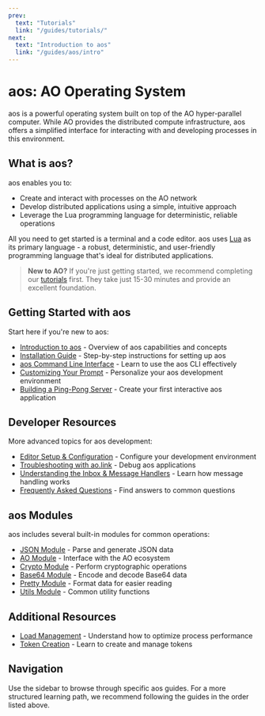 ```yaml
---
prev:
  text: "Tutorials"
  link: "/guides/tutorials/"
next:
  text: "Introduction to aos"
  link: "/guides/aos/intro"
---
```


# aos: AO Operating System

aos is a powerful operating system built on top of the AO hyper-parallel computer. While AO provides the distributed compute infrastructure, aos offers a simplified interface for interacting with and developing processes in this environment.

## What is aos?

aos enables you to:

- Create and interact with processes on the AO network
- Develop distributed applications using a simple, intuitive approach
- Leverage the Lua programming language for deterministic, reliable operations

All you need to get started is a terminal and a code editor. aos uses [Lua](../../concepts/lua.md) as its primary language - a robust, deterministic, and user-friendly programming language that's ideal for distributed applications.

> **New to AO?** If you're just getting started, we recommend completing our [tutorials](../../tutorials/index) first. They take just 15-30 minutes and provide an excellent foundation.

## Getting Started with aos

Start here if you're new to aos:

- [Introduction to aos](intro) - Overview of aos capabilities and concepts
- [Installation Guide](installing) - Step-by-step instructions for setting up aos
- [aos Command Line Interface](cli) - Learn to use the aos CLI effectively
- [Customizing Your Prompt](prompt) - Personalize your aos development environment
- [Building a Ping-Pong Server](pingpong) - Create your first interactive aos application

## Developer Resources

More advanced topics for aos development:

- [Editor Setup & Configuration](editor) - Configure your development environment
- [Troubleshooting with ao.link](troubleshooting) - Debug aos applications
- [Understanding the Inbox & Message Handlers](inbox-and-handlers) - Learn how message handling works
- [Frequently Asked Questions](faq) - Find answers to common questions

## aos Modules

aos includes several built-in modules for common operations:

- [JSON Module](modules/json) - Parse and generate JSON data
- [AO Module](modules/ao) - Interface with the AO ecosystem
- [Crypto Module](modules/crypto) - Perform cryptographic operations
- [Base64 Module](modules/base64) - Encode and decode Base64 data
- [Pretty Module](modules/pretty) - Format data for easier reading
- [Utils Module](modules/utils) - Common utility functions

## Additional Resources

- [Load Management](load) - Understand how to optimize process performance
- [Token Creation](token) - Learn to create and manage tokens

## Navigation

Use the sidebar to browse through specific aos guides. For a more structured learning path, we recommend following the guides in the order listed above.
